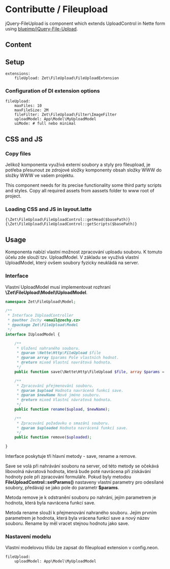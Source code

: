 # Contributte / Fileupload

jQuery-FileUpload is component which extends UploadControl in Nette form using [blueimp/jQuery-File-Upload](https://github.com/blueimp/jQuery-File-Upload).

## Content

## Setup

```
extensions:
    fileUpload: Zet\FileUpload\FileUploadExtension
```

### Configuration of DI extension options

```
fileUpload:
	maxFiles: 10
	maxFileSize: 2M
	fileFilter: Zet\FileUpload\Filter\ImageFilter
	uploadModel: App\Model\MyUploadModel
	uiMode: # full nebo minimal
```

## CSS and JS

### Copy files
Jelikož komponenta využívá externí soubory a styly pro fileupload, je potřeba přesunout ze zdrojové složky komponenty obsah složky WWW do složky WWW ve vašem projektu.

This component needs for its precise functionality some third party scripts and styles. Copy all required assets from aassets folder to www root of project.

### Loading CSS and JS in layout.latte

```
{\Zet\FileUpload\FileUploadControl::getHead($basePath)}
{\Zet\FileUpload\FileUploadControl::getScripts($basePath)}
``` 

## Usage

Komponenta nabízí vlastní možnost zpracování uploadu souboru. K tomuto účelu zde slouží tzv. UploadModel. V základu se využívá vlastní UploadModel, který ovšem soubory fyzicky neukládá na server.


### Interface

Vlastní UploadModel musí implementovat rozhraní **\Zet\FileUpload\Model\IUploadModel**.

```php
namespace Zet\FileUpload\Model;

/**
 * Interface IUploadController
 * @author Zechy <email@zechy.cz>
 * @package Zet\FileUpload\Model
 */
interface IUploadModel {

	/**
	 * Uložení nahraného souboru.
	 * @param \Nette\Http\FileUpload $file
	 * @param array $params Pole vlastních hodnot.
	 * @return mixed Vlastní navrátová hodnota.
	 */
	public function save(\Nette\Http\FileUpload $file, array $params = []);

	/**
	 * Zpracování přejmenování souboru.
	 * @param $upload Hodnota navrácená funkcí save.
	 * @param $newName Nové jméno souboru.
	 * @return mixed Vlastní návratová hodnota.
	 */
	public function rename($upload, $newName);

	/**
	 * Zpracování požadavku o smazání souboru.
	 * @param $uploaded Hodnota navrácená funkcí save.
	 */
	public function remove($uploaded);

}
```

Interface poskytuje tři hlavní metody - save, rename a remove.

Save se volá při nahrávání souboru na server, od této metody se očekává libovolná návratová hodnota, která bude poté navrácena při získávání hodnoty pole při zpracování formuláře. Pokud byly metodou **FileUploadControl::setParams()** nastaveny vlastní parametry pro odesílané soubory, předávají se jako pole do parametr **$params**.

Metoda remove je k odstranění souboru po nahrání, jejím parametrem je hodnota, která byla navrácena funkcí save.

Metoda rename slouží k přejmenování nahraného souboru. Jejím prvním parametrem je hodnota, která byla vrácena funkcí save a nový název souboru. Rename by měl vracet stejnou hodnotu jako save.

### Nastavení modelu

Vlastní modelovou třídu lze zapsat do fileupload extension v config.neon.
```
fileUpload:
    uploadModel: App\Model\MyUploadModel
```